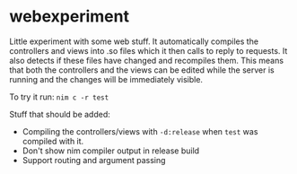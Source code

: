 webexperiment
=============

Little experiment with some web stuff. It automatically compiles the controllers
and views into .so files which it then calls to reply to requests. It also
detects if these files have changed and recompiles them. This means that both
the controllers and the views can be edited while the server is running and the
changes will be immediately visible.

To try it run:
`nim c -r test`

Stuff that should be added:
- Compiling the controllers/views with `-d:release` when `test` was compiled
with it.
- Don't show nim compiler output in release build
- Support routing and argument passing
